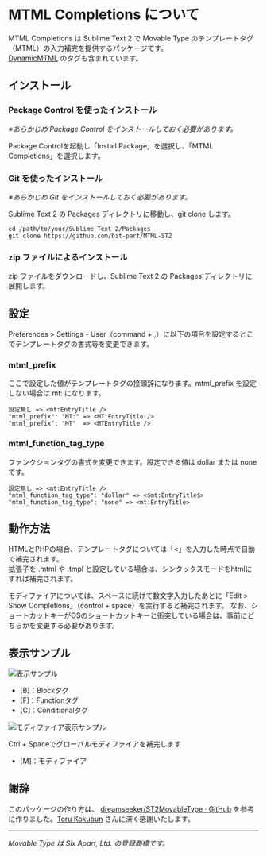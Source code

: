 # MTML Completions について

MTML Completions は Sublime Text 2 で Movable Type のテンプレートタグ（MTML）の入力補完を提供するパッケージです。  
[DynamicMTML](https://github.com/movabletype/DynamicMTML) のタグも含まれています。

## インストール

### Package Control を使ったインストール

_※あらかじめ Package Control をインストールしておく必要があります。_

Package Controlを起動し「Install Package」を選択し、「MTML Completions」を選択します。

### Git を使ったインストール

_※あらかじめ Git をインストールしておく必要があります。_

Sublime Text 2 の Packages ディレクトリに移動し、git clone します。

```
cd /path/to/your/Sublime Text 2/Packages
git clone https://github.com/bit-part/MTML-ST2
```

### zip ファイルによるインストール

zip ファイルをダウンロードし、Sublime Text 2 の Packages ディレクトリに展開します。

## 設定

Preferences > Settings - User（command + ,）に以下の項目を設定するとこでテンプレートタグの書式等を変更できます。

### mtml_prefix

ここで設定した値がテンプレートタグの接頭辞になります。mtml_prefix を設定しない場合は mt: になります。

	設定無し => <mt:EntryTitle />
	"mtml_prefix": "MT:" => <MT:EntryTitle />
	"mtml_prefix": "MT"  => <MTEntryTitle />

### mtml_function_tag_type

ファンクションタグの書式を変更できます。設定できる値は dollar または none です。

	設定無し => <mt:EntryTitle />
	"mtml_function_tag_type": "dollar" => <$mt:EntryTitle$>
	"mtml_function_tag_type": "none" => <mt:EntryTitle>

## 動作方法

HTMLとPHPの場合、テンプレートタグについては「<」を入力した時点で自動で補完されます。  
拡張子を .mtml や .tmpl と設定している場合は、シンタックスモードをhtmlにすれば補完されます。

モディファイアについては、スペースに続けて数文字入力したあとに「Edit > Show Completions」（control + space）を実行すると補完されます。
なお、ショートカットキーがOSのショートカットキーと衝突している場合は、事前にどちらかを変更する必要があります。

## 表示サンプル

![表示サンプル](http://bit-part.github.com/data/img_mtml-st2.png)

* [B]：Blockタグ
* [F]：Functionタグ
* [C]：Conditionalタグ

![モディファイア表示サンプル](http://bit-part.github.com/data/img_mtml-st2_modifier.png)

Ctrl + Spaceでグローバルモディファイアを補完します

* [M]：モディファイア

## 謝辞

このパッケージの作り方は、 [dreamseeker/ST2MovableType · GitHub](https://github.com/dreamseeker/ST2MovableType) を参考に作りました。[Toru Kokubun](https://github.com/dreamseeker) さんに深く感謝いたします。

---

_Movable Type は Six Apart, Ltd. の登録商標です。_
